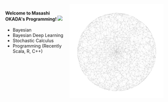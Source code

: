 <img src="https://github.com/jirotubuyaki/jirotubuyaki/blob/main/prefund_color.png" align="right"> 

#### Welcome to Masashi OKADA's Programming! ![](https://komarev.com/ghpvc/?username=jirotubuyaki&color=blueviolet)  
* Bayesian
* Bayesian Deep Learning
* Stochastic Calculus
* Programming (Recently Scala, R, C++)
